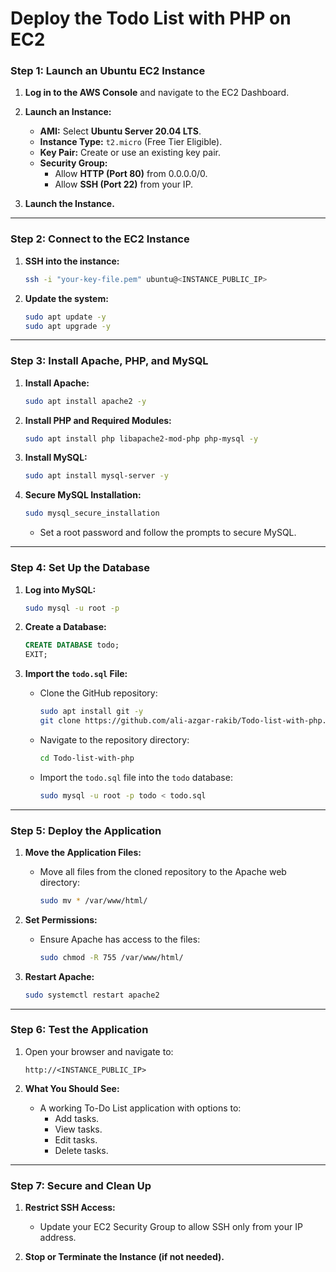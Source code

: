 # **Deploy the Todo List with PHP on EC2**

### **Step 1: Launch an Ubuntu EC2 Instance**

1. **Log in to the AWS Console** and navigate to the EC2 Dashboard.
    
2. **Launch an Instance:**
    
    - **AMI:** Select **Ubuntu Server 20.04 LTS**.
    - **Instance Type:** `t2.micro` (Free Tier Eligible).
    - **Key Pair:** Create or use an existing key pair.
    - **Security Group:**
        - Allow **HTTP (Port 80)** from 0.0.0.0/0.
        - Allow **SSH (Port 22)** from your IP.
3. **Launch the Instance.**
    

---

### **Step 2: Connect to the EC2 Instance**

1. **SSH into the instance:**
    
    ```bash
    ssh -i "your-key-file.pem" ubuntu@<INSTANCE_PUBLIC_IP>
    ```
    
2. **Update the system:**
    
    ```bash
    sudo apt update -y
    sudo apt upgrade -y
    ```
    

---

### **Step 3: Install Apache, PHP, and MySQL**

1. **Install Apache:**
    
    ```bash
    sudo apt install apache2 -y
    ```
    
2. **Install PHP and Required Modules:**
    
    ```bash
    sudo apt install php libapache2-mod-php php-mysql -y
    ```
    
3. **Install MySQL:**
    
    ```bash
    sudo apt install mysql-server -y
    ```
    
4. **Secure MySQL Installation:**
    
    ```bash
    sudo mysql_secure_installation
    ```
    
    - Set a root password and follow the prompts to secure MySQL.

---

### **Step 4: Set Up the Database**

1. **Log into MySQL:**
    
    ```bash
    sudo mysql -u root -p
    ```
    
2. **Create a Database:**
    
    ```sql
    CREATE DATABASE todo;
    EXIT;
    ```
    
3. **Import the `todo.sql` File:**
    
    - Clone the GitHub repository:
        
        ```bash
        sudo apt install git -y
        git clone https://github.com/ali-azgar-rakib/Todo-list-with-php.git
        ```
        
    - Navigate to the repository directory:
        
        ```bash
        cd Todo-list-with-php
        ```
        
    - Import the `todo.sql` file into the `todo` database:
        
        ```bash
        sudo mysql -u root -p todo < todo.sql
        ```
        

---

### **Step 5: Deploy the Application**

1. **Move the Application Files:**
    
    - Move all files from the cloned repository to the Apache web directory:
        
        ```bash
        sudo mv * /var/www/html/
        ```
        
2. **Set Permissions:**
    
    - Ensure Apache has access to the files:
        
        ```bash
        sudo chmod -R 755 /var/www/html/
        ```
        
3. **Restart Apache:**
    
    ```bash
    sudo systemctl restart apache2
    ```
    

---

### **Step 6: Test the Application**

1. Open your browser and navigate to:
    
    ```
    http://<INSTANCE_PUBLIC_IP>
    ```
    
2. **What You Should See:**
    
    - A working To-Do List application with options to:
        - Add tasks.
        - View tasks.
        - Edit tasks.
        - Delete tasks.

---

### **Step 7: Secure and Clean Up**

1. **Restrict SSH Access:**
    
    - Update your EC2 Security Group to allow SSH only from your IP address.
2. **Stop or Terminate the Instance (if not needed).**
    
	